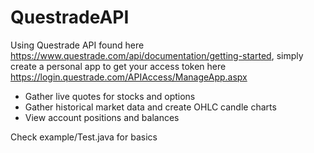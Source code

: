 # QuestradeAPI
Using Questrade API found here https://www.questrade.com/api/documentation/getting-started, simply create a personal app to get your access token here https://login.questrade.com/APIAccess/ManageApp.aspx


* Gather live quotes for stocks and options
* Gather historical market data and create OHLC candle charts
* View account positions and balances

Check example/Test.java for basics
